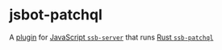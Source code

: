 # jsbot-patchql

A [plugin](https://github.com/ssbc/secret-stack/blob/master/PLUGINS.md) for [JavaScript `ssb-server`](https://github.com/ssbc/ssb-server) that runs [Rust `ssb-patchql`](https://github.com/sunrise-choir/ssb-patchql)
